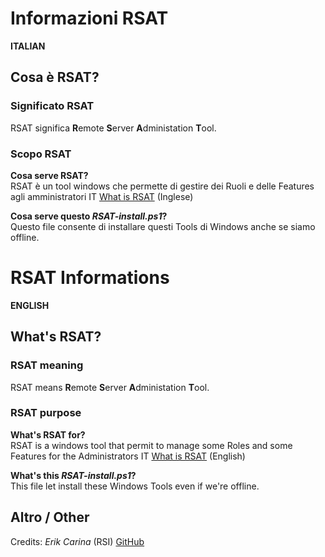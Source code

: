# Informazioni RSAT

**ITALIAN**

## Cosa è RSAT?

### Significato RSAT

RSAT significa **R**emote **S**erver **A**dministation **T**ool.

### Scopo RSAT

**Cosa serve RSAT?**  
RSAT è un tool windows che permette di gestire dei Ruoli e delle Features agli amministratori IT
[What is RSAT](https://www.techtarget.com/searchwindowsserver/definition/RSAT-Microsoft-Remote-Server-Administration-Tools) (Inglese)

**Cosa serve questo *RSAT-install.ps1*?**  
Questo file consente di installare questi Tools di Windows anche se siamo offline.


# RSAT Informations

**ENGLISH**

## What's RSAT?

### RSAT meaning

RSAT means **R**emote **S**erver **A**dministation **T**ool.

### RSAT purpose

**What's RSAT for?**  
RSAT is a windows tool that permit to manage some Roles and some Features for the Administrators IT
[What is RSAT](https://www.techtarget.com/searchwindowsserver/definition/RSAT-Microsoft-Remote-Server-Administration-Tools) (English)

**What's this *RSAT-install.ps1*?**  
This file let install these Windows Tools even if we're offline.


## Altro / Other 

Credits: *Erik Carina* (RSI)
[GitHub](https://github.com/Ek6pr0/RSAT_Offline_11)